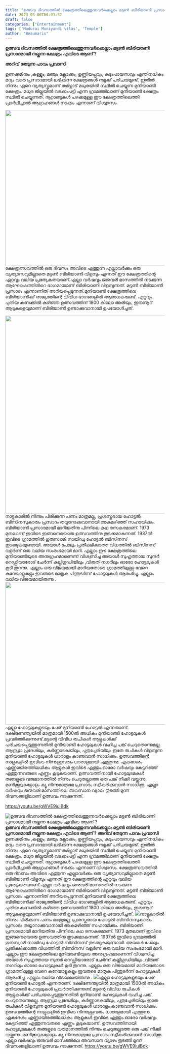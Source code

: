 ```yaml
---
title: "ഉത്സവ ദിവസത്തിൽ ക്ഷേത്രത്തിലെത്തുന്നവർക്കെല്ലാം മട്ടൺ ബിരിയാണി പ്രസാദമായി നല്കുന്ന ക്ഷേത്രം എവിടെ ആണ് ?"
date: 2023-03-06T06:03:57
draft: false
categories: ["Entertainment"]
tags: ['Madurai Muniyandi vilas', 'Temple']
author: "Beaumaris"
---
```


<strong>ഉത്സവ ദിവസത്തിൽ ക്ഷേത്രത്തിലെത്തുന്നവർക്കെല്ലാം മട്ടൺ ബിരിയാണി പ്രസാദമായി നല്കുന്ന ക്ഷേത്രം എവിടെ ആണ് ?</strong>

<strong>അറിവ് തേടുന്ന പാവം പ്രവാസി</strong>

ഉണക്കമീനും ,കള്ളും, മഞ്ചും ക്ലോക്കും, ഉണ്ണിയപ്പവും, കടുംപായസവും എന്തിനധികം മദ്യം വരെ പ്രസാദമായി ലഭിക്കുന്ന ക്ഷേത്രങ്ങള്‍ നമുക്ക് പരിചയമുണ്ട്. ഇതിൽ നിന്നും ഏറെ വ്യത്യസ്തമാണ് തമിഴ്നാട് മധുരയിൽ സ്ഥിതി ചെയ്യുന്ന മുനിയാണ്ടി ക്ഷേത്രം. മധുര ജില്ലയിൽ വടക്കംപട്ടി എന്ന ഗ്രാമത്തിലാണ് മുനിയാണ്ടി ക്ഷേത്രം സ്ഥിതി ചെയ്യുന്നത്. നൂറ്റാണ്ടുകൾ പഴക്കമുള്ള ഈ ക്ഷേത്രത്തിലെത്തി പ്രാർഥിച്ചാൽ ആഗ്രഹങ്ങൾ നടക്കും എന്നാണ് വിശ്വാസം.

<img class="wp-image-386331 aligncenter" src="https://cdn.boolokam.com/articles/2023/03/dqdqdd.jpg" alt="" width="742" height="489" />ക്ഷേത്രത്സവത്തിൽ ഒരു ദിവസം അവിടെ എത്തുന്ന എല്ലാവർക്കും ഒരു വ്യത്യാസവുമില്ലാതെ മട്ടൺ ബിരിയാണി വിളമ്പും എന്നത് ഈ ക്ഷേത്രത്തിന്റെ ഏറ്റവും വലിയ പ്രത്യേകതയാണ്.എല്ലാ വർഷവും ജനുവരി മാസത്തിൽ നടക്കുന്ന ആഘോഷത്തിന്‍റെ ഭാഗമായാണ് ബിരിയാണി വിളമ്പുന്നത്. മട്ടൺ ബിരിയാണി പ്രസാദം എന്നാണിത് അറിയപ്പെടുന്നത്.മുനിയാണ്ടി ക്ഷേത്രത്തിലെ ബിരിയാണിക്ക് രാജ്യത്തിന്റെ വിവിധ ഭാഗങ്ങളിൽ ആരാധകരുണ്ട്. ഏറ്റവും പുതിയ കണക്കിൽ കഴിഞ്ഞ ഉത്സവത്തിന് 1800 കിലോ അരിയും, ഇരുന്നൂറ് ആടുകളെയുമാണ് ബിരിയാണി ഉണ്ടാക്കുവാനായി ഉപയോഗിച്ചത്.

<img class="size-full wp-image-386332 aligncenter" src="https://cdn.boolokam.com/articles/2023/03/i7i7.jpg" alt="" width="626" height="623" />നാട്ടുകാരിൽ നിന്നും പിരിക്കുന്ന പണം മാത്രമല്ല, പ്രശസ്തരായ ഹോട്ടൽ ബിസിനസുകാരും പ്രസാദം തയ്യാറാക്കുവാനായി അകമഴിഞ്ഞ് സഹായിക്കും. ബിരിയാണി പ്രസാദമായി മാറിയതിനു പിന്നിലെ കഥ രസകരമാണ്. 1973 മുതലാണ് ഇവിടെ ഇങ്ങനെയൊരു ഉത്സവത്തിനു തുടക്കമാകുന്നത്. 1937ൽ ഇവിടെ ഗ്രാമത്തിൽ ഗുരുസ്വാമി നായിഡു ഹോട്ടൽ ബിസിനസ് തുടങ്ങുകയുണ്ടായി. അയാൾ പോലും പ്രതീക്ഷിക്കാത്ത വിധത്തിൽ ബിസിനസ് വളർന്ന് ഒരു വലിയ സംരംഭമായി മാറി. എല്ലാം ഈ ക്ഷേത്രത്തിലെ മുനിയാണ്ടിയുടെ അനുഗ്രഹമാണെന്ന് വിശ്വസിച്ച അയാൾ സുഹൃത്തായ സുന്ദർ റെഡ്ഡിയാരോട് ചേർന്ന് കല്ലിഗുഡിയിലും ,വിരുത് നഗറിലും ഓരോ ഹോട്ടലുകൾ കൂടി തുറന്നു. എല്ലാം ഒരു വിജയമായി മാറിയതോടെ ഗ്രാമത്തിലുള്ള വേറെ കുറേയാളുകളും ഇവരുടെ മാതൃക പിന്തുടർന്ന് ഹോട്ടലുകൾ ആരംഭിച്ചു. എല്ലാം വലിയ വിജയമായിരുന്നു
.
<img class="size-large wp-image-386333 aligncenter" src="https://cdn.boolokam.com/articles/2023/03/dqdfff-1-1024x575.jpg" alt="" width="800" height="449" />എല്ലാ ഹോട്ടലുകളുടയും പേര് മുനിയാണ്ടി ഹോട്ടൽ എന്നതാണ്. ദക്ഷിണേന്ത്യയിൽ മാത്രമായി 1500ല്‍ അധികം മുനിയാണ്ടി ഹോട്ടലുകൾ പ്രവർത്തിക്കുന്നുണ്ട്.മട്ടന്റെ വിവിധ രുചികൾ ആളുകൾക്ക് പരിചയപ്പെടുത്തുന്നതിൽ മുനിയാണ്ടി ഹോട്ടലുകൾ വഹിച്ച പങ്ക് ചെറുതൊന്നുമല്ല. ആന്ധ്രാ പ്രദേശിലും, കർണ്ണാടകയിലും, പുതുച്ചേരിയിലും ഇതേ രുചികൾ വിളമ്പുന്ന മുനിയാണ്ടി ഹോട്ടലുകൾ ധാരാളം കാണുവാൻ സാധിക്കും. ഉത്സവത്തിന്റെ നാളുകളിൽ ഇവിടെ നിന്നുള്ളവരും ധാരാളമായി എത്തുന്നു.
ഏകദേശം എണ്ണായിരത്തിലധികം ആളുകൾ ഇവിടെ എത്തും.ഓരോ വർഷവും കേട്ടറിഞ്ഞ് എത്തുന്നവരുടെ എണ്ണം കൂടുകയാണ്. ഉത്സവത്തിനായി ഹോട്ടലുടമകൾ തങ്ങളുടെ വരുമാനത്തിൽ നിന്നും ചെറുതല്ലാത്ത ഒരു പങ്ക് നീക്കി വയ്ക്കുന്നു. മണിക്കൂറുകളോളം ക്യൂ നിന്നുമാത്രമേ പ്രസാദം സ്വീകരിക്കുവാൻ സാധിക്കൂ. എല്ലാ വർഷവും ജനുവരി മാസത്തിലെ അവസാന വ്യാഴം തുടങ്ങി മൂന്ന് ദിവസങ്ങളിലാണ് ഉത്സവം നടക്കുന്നത്.

https://youtu.be/gWVE9iuiBdk


![ഉത്സവ ദിവസത്തിൽ ക്ഷേത്രത്തിലെത്തുന്നവർക്കെല്ലാം മട്ടൺ ബിരിയാണി പ്രസാദമായി നല്കുന്ന ക്ഷേത്രം എവിടെ ആണ് ?](https://cdn.boolokam.com/articles/2023/03/dqdqdd.jpg)**ഉത്സവ ദിവസത്തിൽ ക്ഷേത്രത്തിലെത്തുന്നവർക്കെല്ലാം മട്ടൺ ബിരിയാണി പ്രസാദമായി നല്കുന്ന ക്ഷേത്രം എവിടെ ആണ് ?** **അറിവ് തേടുന്ന പാവം പ്രവാസി** ഉണക്കമീനും ,കള്ളും, മഞ്ചും ക്ലോക്കും, ഉണ്ണിയപ്പവും, കടുംപായസവും എന്തിനധികം മദ്യം വരെ പ്രസാദമായി ലഭിക്കുന്ന ക്ഷേത്രങ്ങള്‍ നമുക്ക് പരിചയമുണ്ട്. ഇതിൽ നിന്നും ഏറെ വ്യത്യസ്തമാണ് തമിഴ്നാട് മധുരയിൽ സ്ഥിതി ചെയ്യുന്ന മുനിയാണ്ടി ക്ഷേത്രം. മധുര ജില്ലയിൽ വടക്കംപട്ടി എന്ന ഗ്രാമത്തിലാണ് മുനിയാണ്ടി ക്ഷേത്രം സ്ഥിതി ചെയ്യുന്നത്. നൂറ്റാണ്ടുകൾ പഴക്കമുള്ള ഈ ക്ഷേത്രത്തിലെത്തി പ്രാർഥിച്ചാൽ ആഗ്രഹങ്ങൾ നടക്കും എന്നാണ് വിശ്വാസം. ക്ഷേത്രത്സവത്തിൽ ഒരു ദിവസം അവിടെ എത്തുന്ന എല്ലാവർക്കും ഒരു വ്യത്യാസവുമില്ലാതെ മട്ടൺ ബിരിയാണി വിളമ്പും എന്നത് ഈ ക്ഷേത്രത്തിന്റെ ഏറ്റവും വലിയ പ്രത്യേകതയാണ്.എല്ലാ വർഷവും ജനുവരി മാസത്തിൽ നടക്കുന്ന ആഘോഷത്തിന്‍റെ ഭാഗമായാണ് ബിരിയാണി വിളമ്പുന്നത്. മട്ടൺ ബിരിയാണി പ്രസാദം എന്നാണിത് അറിയപ്പെടുന്നത്.മുനിയാണ്ടി ക്ഷേത്രത്തിലെ ബിരിയാണിക്ക് രാജ്യത്തിന്റെ വിവിധ ഭാഗങ്ങളിൽ ആരാധകരുണ്ട്. ഏറ്റവും പുതിയ കണക്കിൽ കഴിഞ്ഞ ഉത്സവത്തിന് 1800 കിലോ അരിയും, ഇരുന്നൂറ് ആടുകളെയുമാണ് ബിരിയാണി ഉണ്ടാക്കുവാനായി ഉപയോഗിച്ചത്. ![](https://cdn.boolokam.com/articles/2023/03/i7i7.jpg)നാട്ടുകാരിൽ നിന്നും പിരിക്കുന്ന പണം മാത്രമല്ല, പ്രശസ്തരായ ഹോട്ടൽ ബിസിനസുകാരും പ്രസാദം തയ്യാറാക്കുവാനായി അകമഴിഞ്ഞ് സഹായിക്കും. ബിരിയാണി പ്രസാദമായി മാറിയതിനു പിന്നിലെ കഥ രസകരമാണ്. 1973 മുതലാണ് ഇവിടെ ഇങ്ങനെയൊരു ഉത്സവത്തിനു തുടക്കമാകുന്നത്. 1937ൽ ഇവിടെ ഗ്രാമത്തിൽ ഗുരുസ്വാമി നായിഡു ഹോട്ടൽ ബിസിനസ് തുടങ്ങുകയുണ്ടായി. അയാൾ പോലും പ്രതീക്ഷിക്കാത്ത വിധത്തിൽ ബിസിനസ് വളർന്ന് ഒരു വലിയ സംരംഭമായി മാറി. എല്ലാം ഈ ക്ഷേത്രത്തിലെ മുനിയാണ്ടിയുടെ അനുഗ്രഹമാണെന്ന് വിശ്വസിച്ച അയാൾ സുഹൃത്തായ സുന്ദർ റെഡ്ഡിയാരോട് ചേർന്ന് കല്ലിഗുഡിയിലും ,വിരുത് നഗറിലും ഓരോ ഹോട്ടലുകൾ കൂടി തുറന്നു. എല്ലാം ഒരു വിജയമായി മാറിയതോടെ ഗ്രാമത്തിലുള്ള വേറെ കുറേയാളുകളും ഇവരുടെ മാതൃക പിന്തുടർന്ന് ഹോട്ടലുകൾ ആരംഭിച്ചു. എല്ലാം വലിയ വിജയമായിരുന്നു . ![](https://cdn.boolokam.com/articles/2023/03/dqdfff-1-1024x575.jpg)എല്ലാ ഹോട്ടലുകളുടയും പേര് മുനിയാണ്ടി ഹോട്ടൽ എന്നതാണ്. ദക്ഷിണേന്ത്യയിൽ മാത്രമായി 1500ല്‍ അധികം മുനിയാണ്ടി ഹോട്ടലുകൾ പ്രവർത്തിക്കുന്നുണ്ട്.മട്ടന്റെ വിവിധ രുചികൾ ആളുകൾക്ക് പരിചയപ്പെടുത്തുന്നതിൽ മുനിയാണ്ടി ഹോട്ടലുകൾ വഹിച്ച പങ്ക് ചെറുതൊന്നുമല്ല. ആന്ധ്രാ പ്രദേശിലും, കർണ്ണാടകയിലും, പുതുച്ചേരിയിലും ഇതേ രുചികൾ വിളമ്പുന്ന മുനിയാണ്ടി ഹോട്ടലുകൾ ധാരാളം കാണുവാൻ സാധിക്കും. ഉത്സവത്തിന്റെ നാളുകളിൽ ഇവിടെ നിന്നുള്ളവരും ധാരാളമായി എത്തുന്നു. ഏകദേശം എണ്ണായിരത്തിലധികം ആളുകൾ ഇവിടെ എത്തും.ഓരോ വർഷവും കേട്ടറിഞ്ഞ് എത്തുന്നവരുടെ എണ്ണം കൂടുകയാണ്. ഉത്സവത്തിനായി ഹോട്ടലുടമകൾ തങ്ങളുടെ വരുമാനത്തിൽ നിന്നും ചെറുതല്ലാത്ത ഒരു പങ്ക് നീക്കി വയ്ക്കുന്നു. മണിക്കൂറുകളോളം ക്യൂ നിന്നുമാത്രമേ പ്രസാദം സ്വീകരിക്കുവാൻ സാധിക്കൂ. എല്ലാ വർഷവും ജനുവരി മാസത്തിലെ അവസാന വ്യാഴം തുടങ്ങി മൂന്ന് ദിവസങ്ങളിലാണ് ഉത്സവം നടക്കുന്നത്. https://youtu.be/gWVE9iuiBdk
